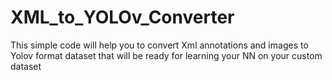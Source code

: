 # XML_to_YOLOv_Converter
This simple code will help you to convert Xml annotations and images to Yolov format dataset that will be ready for learning your NN on your custom dataset
